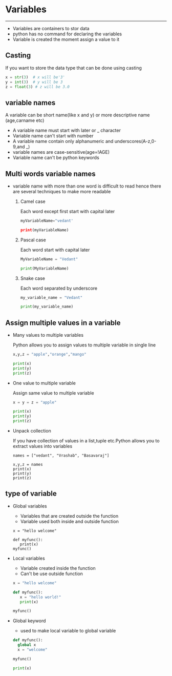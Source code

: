 # Variables

---

* Variables are containers to stor data 
* python has no command for declaring the variables
* Variable is created the moment assign a value to it

## Casting
If you want to store the data type that can be done using casting
```python
x = str(3)  # x will be'3'
y = int(3)  # y will be 3
z = float(3) # z will be 3.0
```
## variable names
A variable can be short name(like x and y) or more descriptive name (age,carname etc)
* A variable name must start with later or _ character
* Variable name can't start with number
* A variable name contain only alphanumeric and underscores(A-z,0-9,and _)
* variable names are case-sensitive(age=!AGE)
* Variable name can't be python keywords

## Multi words variable names
* variable name with more than one word is difficult to read hence there are several techniques to make more readable 
  1. Camel case
  
     Each word except first start with capital later
     ```python
     myVariableName="vedant'
     
     print(myVariableName)
     ```
  2. Pascal case
  
     Each word start with capital later
     ```python
     MyVariableName = "Vedant"
     
     print(MyVariableName)
     ```
  3. Snake case
  
     Each word separated by underscore
     ```python
     my_variable_name = "Vedant"
     
     print(my_variable_name)
     ```
## Assign multiple values in a variable
* Many values to multiple variables

  Python allows you to assign values to multiple variable in single line
  ```python
  x,y,z = "apple","orange","mango"
  
  print(x)
  print(y)
  print(z)
  ```
* One value to multiple variable

  Assign same value to multiple variable
  ```python
  x = y = z = "apple"
  
  print(x)
  print(y)
  print(z)
  ```
* Unpack collection

   If you have collection of values in a list,tuple etc.Python allows you to extract values into variables
   ```pthon
   names = ["vedant", "Vrashab", "Basavaraj"]
  
   x,y,z = names
   print(x)
   print(y)
   print(z)
   ```
## type of variable
* Global variables
  
  * Variables that are created outside the function 
  * Variable used both inside and outside function
  ```pthon
  x = "hello welcome"
  
  def myfunc():
     print(x)
  myfunc()
  ```
* Local variables
  * Variable created inside the function
  * Can't be use outside function
  ```python
  x = "hello welcome"
  
  def myfunc():
     x = "hello world!"
     print(x)
  
  myfunc()
  ```
* Global keyword
  * used to make local variable to global variable
  ```python
  def myfunc():
    global x
    x = "welcome"
  
  myfunc()
  
  print(x)
  ```